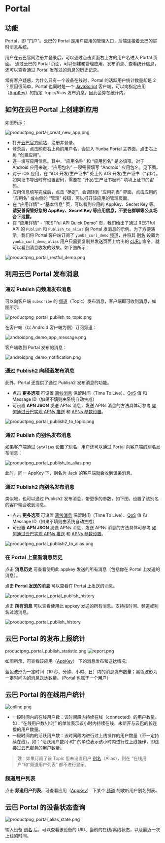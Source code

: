 # Portal

## 功能
Portal，即 “门户”。云巴的 Portal 是用户应用的管理入口，后端连接着云巴的实时消息系统。

用户在云巴官网注册并登录后，可以通过点击页面右上方的用户名进入 Portal 页面。 
通过云巴的 Portal 页面，可以创建和管理应用、发布消息、查看统计信息，还可以查看通过 Portal 发布过的消息的历史记录。

常有客户疑惑，为什么只有一个设备在线时，Portal 的活跃用户统计数量却是 2 ？原因很简单，Portal 也同时是一个 [JavaScript](https://github.com/yunba/yunba-javascript-sdk) 客户端，可以向指定应用（[AppKey](product_kb_app_key.md)）的指定 Topic/Alias 发布消息，因此会算在统计内。

## 如何在云巴 Portal 上创建新应用

如图所示：

![productpng_portal_creat_new_app.png](https://raw.githubusercontent.com/yunba/docs/master/image/productpng_portal_creat_new_app.png)

- 打开[云巴官方网站](https://yunba.io)，注册并登录。
- 登录后，点击网页右上角的用户名，会进入 Yunba Portal 主界面，点击右上角 “创建应用”。
- 逐一填写应用信息。其中，“应用名称” 和 “应用包名” 是必填项。对于 Android 应用来说，“应用包名” 一项需要填写 “Android” 应用包名。见下图。
- 对于 iOS 应用，在 “iOS 开发/生产证书” 处上传 iOS 开发/生产证书（*.p12）。如果证书导出时有设置密码，需要在 “开发/生产证书密码” 项填上证书的密码。
- 应用信息填写完成后，点击 “确定”，会调转到 “应用列表” 界面。点击应用的 “应用名” 或右侧的 “管理” 按钮，可以打开该应用的管理页面。
- 在 “应用详情” - “基本信息” 页，可以看到应用的 AppKey、Secret Key 等。**请妥善保管好您的 AppKey、Secret Key 等应用信息，不要在群聊等公众场合下泄露。**
- 在 “应用详情” - “RESTful API Quick Demo” 页，我们给出了通过 RESTful API 的 `Publish` 和 `Publish_to_alias` 向 Portal 发消息的示例。为了方便演示，我们将 Portal 客户端订阅了 `yunba_curl_demo` [频道](product_kb_topic_and_alias.md)，并将其 [别名](product_kb_topic_and_alias.md) 设置为 `yunba_curl_demo_alias` 用户只需要复制并发送页面上给出的 [cURL](https://curl.haxx.se/docs/manpage.html) 命令，就可以看到消息收发的效果。如下图所示：

![productpng_portal_restful_demo.png](https://raw.githubusercontent.com/yunba/docs/master/image/productpng_portal_restful_demo.png)


## 利用云巴 Portal 发布消息

### 通过 Publish 向频道发布消息

可以向客户端 `subscribe` 的 [频道](product_kb_topic_and_alias.md)（Topic）发布消息，客户端即可收到消息，如图所示:

![productpng_portal_publish_to_topic.png](https://raw.githubusercontent.com/yunba/docs/master/image/productpng_portal_publish_to_topic.png)

在客户端（以 Android 客户端为例）订阅频道：

![androidpng_demo_app_message.png](https://raw.githubusercontent.com/yunba/docs/master/image/androidpng_demo_app_message.png)

客户端收到 Portal 发布的消息：

![androidpng_demo_notification.png](https://raw.githubusercontent.com/yunba/docs/master/image/androidpng_demo_notification.png)

### 通过 Publish2 向频道发布消息

此外，Portal 还提供了通过 Publish2 发布消息的功能。

- 点击 **更多选项** 可设置 [离线消息](product_kb_offline_message.md) 保留时间（Time To Live）、[QoS](product_kb_qos.md) 值 和 Message ID（如果不填则由系统自动生成）
- 可设置 **APN JSON** 发送 APNs 消息，发送 APNs 消息的方法具体可参考 [如何通过云巴实现 APNs 推送](ios_kb_apns_implementation.md) 和 [APNs 参数设置](https://developer.apple.com/library/ios/documentation/NetworkingInternet/Conceptual/RemoteNotificationsPG/Chapters/TheNotificationPayload.html#//apple_ref/doc/uid/TP40008194-CH107-SW1)。

![productpng_portal_publish2_to_topic.png](https://raw.githubusercontent.com/yunba/docs/master/image/productpng_portal_publish2_to_topic.png)



### 通过 Publish 向别名发布消息


如果客户端通过 `SetAlias` 设置了[别名](product_kb_topic_and_alias.md)，用户还可以通过 Portal 向客户端的别名发布消息：

![productpng_portal_publish_to_alias.png](https://raw.githubusercontent.com/yunba/docs/master/image/productpng_portal_publish_to_alias.png)

此时，同一 AppKey 下，别名为 Jack 的客户端就会收到该条消息。

### 通过 Publish2 向别名发布消息

类似地，也可以通过 Publish2 发布消息，带更多的参数，如下图。设置了该别名的客户端会收到消息。

- 点击 **更多选项** 可设置 [离线消息](product_kb_offline_message.md) 保留时间（Time To Live）、[QoS](product_kb_qos.md) 值 和 Message ID（如果不填则由系统自动生成）
- 可设置 **APN JSON** 发送 APNs 消息，发送 APNs 消息的方法具体可参考 [如何通过云巴实现 APNs 推送](ios_kb_apns_implementation.md) 和 [APNs 参数设置](https://developer.apple.com/library/ios/documentation/NetworkingInternet/Conceptual/RemoteNotificationsPG/Chapters/TheNotificationPayload.html#//apple_ref/doc/uid/TP40008194-CH107-SW1)。

![productpng_portal_publish2_to_alias.png](https://raw.githubusercontent.com/yunba/docs/master/image/productpng_portal_publish2_to_alias.png)


### 在 Portal 上查看消息历史

点击 **消息历史** 可查看使用此 appkey 发送的所有消息（包括你在 Portal 上发送的消息）。

点击 **Portal 发送的消息** 可以查看在 Portal 上发送的消息。

![productpng_portal_portal_publish_history](https://raw.githubusercontent.com/yunba/docs/master/image/productpng_portal_portal_publish_history.png)

点击 **所有消息** 可以查看使用此 appkey 发送的所有消息。支持按时间、频道或别名过滤消息。

![productpng_portal_publish_history](https://raw.githubusercontent.com/yunba/docs/master/image/productpng_portal_publish_history.png)


## 云巴 Portal 的发布上报统计
productpng_portal_publish_statistic.png
![report.png](https://raw.githubusercontent.com/yunba/docs/master/image/)

如图所示，可查看该应用（[AppKey](product_kb_app_key.md)） 下的消息发布和送达情况。

蓝色波形为一定时间（10 秒、分钟、小时、日）内的消息发布数量；黑色波形为一定时间内的消息送达数量。（Portal 也属于一个用户）

## 云巴 Portal 的在线用户统计

![online.png](https://raw.githubusercontent.com/yunba/docs/master/image/productpng_portal_online_statistic.png)

- 一段时间内的在线用户数：该时间段内持续在线（connected）的用户数量。如：“在线用户数/小时” 的单位表示该小时内持续在线，未断开与云巴的长连接的用户数量。
- 一段时间内的活跃用户数：该时间段内进行过上线操作的用户数量（不一定持续在线）。如：“活跃用户数/小时” 的单位表示该小时内进行过上线操作，即连接过云巴服务的用户数量。

>**注**：如果订阅了该 Topic 但未设置用户 [别名](product_kb_topic_and_alias.md)（Alias），则在 “在线用户”和“频道用户列表” 都不进行显示。

### 频道用户列表

点击 **频道用户列表**，可查看应用（[AppKey](product_kb_app_key.md)） 下某个 [频道](product_kb_topic_and_alias.md) 的收听用户别名列表。


## 云巴 Portal 的设备状态查询

![productpng_portal_alias_state.png](https://raw.githubusercontent.com/yunba/docs/master/image/productpng_portal_alias_state.png)

输入设备 [别名](product_kb_topic_and_alias.md) 后，可以查看该设备的 UID、当前的在线/离线状态，以及最近一次上线的时间。
